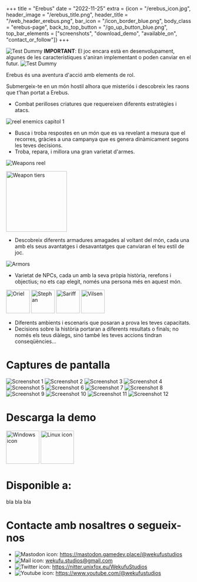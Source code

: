 +++
title = "Erebus"
date = "2022-11-25"
extra = {icon = "/erebus_icon.jpg", header_image = "/erebus_title.png", header_title = "/web_header_erebus.png", bar_icon = "/icon_border_blue.png", body_class = "erebus-page", back_to_top_button = "/go_up_button_blue.png", top_bar_elements = ["screenshots", "download_demo", "available_on", "contact_or_follow"]}
+++

![Test Dummy](test_dummy.png)
**IMPORTANT**: El joc encara està en desenvolupament, algunes de les característiques s'aniran implementant o poden canviar en el futur.
![Test Dummy](test_dummy.png)

Erebus és una aventura d'acció amb elements de rol.

Submergeix-te en un món hostil alhora que misteriós i descobreix les raons que t'han portat a Erebus.

- Combat perilloses criatures que requereixen diferents estratègies i atacs.

![reel enemics capitol 1](chapter_1_enemies_reel.png)

- Busca i troba respostes en un món que es va revelant a mesura que el recorres, gràcies a una campanya que es genera dinàmicament segons les teves decisions.
- Troba, repara, i millora una gran varietat d'armes.

![Weapons reel](weapons_reel.png)

<img alt="Weapon tiers" src="weapon_tiers.png" height="165px">

- Descobreix diferents armadures amagades al voltant del món, cada una amb els seus avantatges i desavantatges que canviaran el teu estil de joc.

![Armors](armors.gif)

- Varietat de NPCs, cada un amb la seva pròpia història, rerefons i objectius; no ets cap elegit, només una persona més en aquest món.

<img alt="Oriel" src="/icons/erebus_npcs/oriel.png" width="64px" class="pixelated">
<img alt="Stephan" src="/icons/erebus_npcs/stephan.png" width="64px" class="pixelated">
<img alt="Sariff" src="/icons/erebus_npcs/sariff.png" width="64px" class="pixelated">
<img alt="Vilsen" src="/icons/erebus_npcs/vilsen.png" width="64px" class="pixelated">

- Diferents ambients i escenaris que posaran a prova les teves capacitats.
- Decisions sobre la història portaran a diferents resultats o finals; no només els teus diàlegs, sinó també les teves accions tindran conseqüències...

# Captures de pantalla

<div class="image-grid">
    <img src="screenshots/01.jpg" alt="Screenshot 1">
    <img src="screenshots/02.jpg" alt="Screenshot 2">
    <img src="screenshots/03.jpg" alt="Screenshot 3">
    <img src="screenshots/04.jpg" alt="Screenshot 4">
    <img src="screenshots/05.jpg" alt="Screenshot 5">
    <img src="screenshots/06.jpg" alt="Screenshot 6">
    <img src="screenshots/07.jpg" alt="Screenshot 7">
    <img src="screenshots/08.jpg" alt="Screenshot 8">
    <img src="screenshots/09.jpg" alt="Screenshot 9">
    <img src="screenshots/10.jpg" alt="Screenshot 10">
    <img src="screenshots/11.jpg" alt="Screenshot 11">
    <img src="screenshots/12.jpg" alt="Screenshot 12">
</div>


# Descarga la demo

<div class="horizontal-container wrap" style="gap: 70px;">
    <a href="/demo/erebus_windows_demo.zip" download><img src="/icons/windows.svg" alt="Windows icon" width="90px"></a>
    <a href="/demo/erebus_linux_demo.zip" download><img src="/icons/linux.svg" alt="Linux icon" width="90px"></a>
</div>


# Disponible a:

bla bla bla


# Contacte amb nosaltres o segueix-nos

<div id="contact-us-section">
    <ul>
        <li>
            <img alt="Mastodon icon" src="/icons/mastodon.svg">: <a href="https://mastodon.gamedev.place/@wekufustudios" rel="me" target="_blank">https://mastodon.gamedev.place/@wekufustudios</a>
        </li>
        <li>
            <img alt="Mail icon" src="/icons/mail.png">: <a href="mailto:wekufu.studios@gmail.com" target="_blank">wekufu.studios@gmail.com</a>
        </li>
        <li>
            <img alt="Twitter icon" src="/icons/twitter.svg">: <a href="https://nitter.unixfox.eu/WekufuStudios" target="_blank">https://nitter.unixfox.eu/WekufuStudios</a>
        </li>
        <li>
            <img alt="Youtube icon" src="/icons/youtube.svg">: <a href="https://www.youtube.com/@wekufustudios" target="_blank">https://www.youtube.com/@wekufustudios</a>
        </li>
    </ul>
</div>
